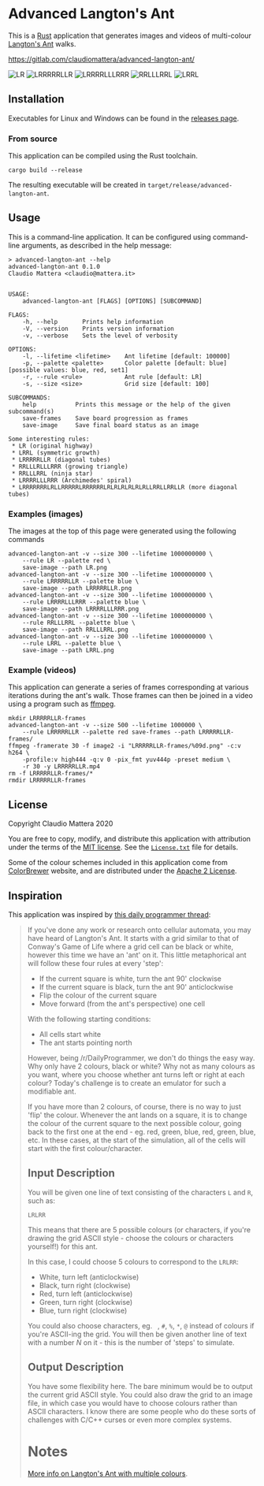 Advanced Langton's Ant
======================

This is a [Rust] application that generates images and videos of multi-colour [Langton's Ant] walks.

<https://gitlab.com/claudiomattera/advanced-langton-ant/>

![LR](images/LR.png)
![LRRRRRLLR](images/LRRRRRLLR.png)
![LRRRRLLLRRR](images/LRRRRLLLRRR.png)
![RRLLLRRL](images/RRLLLRRL.png)
![LRRL](images/LRRL.png)

Installation
----

Executables for Linux and Windows can be found in the [releases page](https://gitlab.com/claudiomattera/advanced-langton-ant/-/releases).


### From source

This application can be compiled using the Rust toolchain.

~~~~shell
cargo build --release
~~~~

The resulting executable will be created in `target/release/advanced-langton-ant`.


Usage
----

This is a command-line application.
It can be configured using command-line arguments, as described in the help message:

    > advanced-langton-ant --help
    advanced-langton-ant 0.1.0
    Claudio Mattera <claudio@mattera.it>


    USAGE:
        advanced-langton-ant [FLAGS] [OPTIONS] [SUBCOMMAND]

    FLAGS:
        -h, --help       Prints help information
        -V, --version    Prints version information
        -v, --verbose    Sets the level of verbosity

    OPTIONS:
        -l, --lifetime <lifetime>    Ant lifetime [default: 100000]
        -p, --palette <palette>      Color palette [default: blue]  [possible values: blue, red, set1]
        -r, --rule <rule>            Ant rule [default: LR]
        -s, --size <size>            Grid size [default: 100]

    SUBCOMMANDS:
        help           Prints this message or the help of the given subcommand(s)
        save-frames    Save board progression as frames
        save-image     Save final board status as an image

    Some interesting rules:
     * LR (original highway)
     * LRRL (symmetric growth)
     * LRRRRRLLR (diagonal tubes)
     * RRLLLRLLLRRR (growing triangle)
     * RRLLLRRL (ninja star)
     * LRRRRLLLRRR (Archimedes' spiral)
     * LRRRRRRRLRLLRRRRRLRRRRRRLRLRLRLRLRLRLLRRLLRRLLR (more diagonal tubes)


### Examples (images)

The images at the top of this page were generated using the following commands

~~~~shell
advanced-langton-ant -v --size 300 --lifetime 1000000000 \
    --rule LR --palette red \
    save-image --path LR.png
advanced-langton-ant -v --size 300 --lifetime 1000000000 \
    --rule LRRRRRLLR --palette blue \
    save-image --path LRRRRRLLR.png
advanced-langton-ant -v --size 300 --lifetime 1000000000 \
    --rule LRRRRLLLRRR --palette blue \
    save-image --path LRRRRLLLRRR.png
advanced-langton-ant -v --size 300 --lifetime 1000000000 \
    --rule RRLLLRRL --palette blue \
    save-image --path RRLLLRRL.png
advanced-langton-ant -v --size 300 --lifetime 1000000000 \
    --rule LRRL --palette blue \
    save-image --path LRRL.png
~~~~


### Example (videos)

This application can generate a series of frames corresponding at various iterations during the ant's walk.
Those frames can then be joined in a video using a program such as [ffmpeg].

~~~~shell
mkdir LRRRRRLLR-frames
advanced-langton-ant -v --size 500 --lifetime 1000000 \
    --rule LRRRRRLLR --palette red save-frames --path LRRRRRLLR-frames/
ffmpeg -framerate 30 -f image2 -i "LRRRRRLLR-frames/%09d.png" -c:v h264 \
    -profile:v high444 -q:v 0 -pix_fmt yuv444p -preset medium \
    -r 30 -y LRRRRRLLR.mp4
rm -f LRRRRRLLR-frames/*
rmdir LRRRRRLLR-frames
~~~~


License
----

Copyright Claudio Mattera 2020

You are free to copy, modify, and distribute this application with attribution under the terms of the [MIT license]. See the [`License.txt`](./License.txt) file for details.

Some of the colour schemes included in this application come from [ColorBrewer] website, and are distributed under the [Apache 2 License].


[Langton's Ant]: https://en.wikipedia.org/wiki/Langton%27s_ant
[Rust]: https://rust-lang.org/
[ffmpeg]: https://ffmpeg.org/
[MIT license]: https://opensource.org/licenses/MIT
[ColorBrewer]: https://colorbrewer2.org/
[Apache 2 License]: https://opensource.org/licenses/Apache-2.0


Inspiration
----

This application was inspired by [this daily programmer thread](https://www.reddit.com/r/dailyprogrammer/comments/2c4ka3/7302014_challenge_173_intermediate_advanced/):

> If you've done any work or research onto cellular automata, you may have heard of Langton's Ant. It starts with a grid similar to that of Conway's Game of Life where a grid cell can be black or white, however this time we have an 'ant' on it. This little metaphorical ant will follow these four rules at every 'step':
> 
> * If the current square is white, turn the ant 90' clockwise
> * If the current square is black, turn the ant 90' anticlockwise
> * Flip the colour of the current square
> * Move forward (from the ant's perspective) one cell
> 
> With the following starting conditions:
> 
> * All cells start white
> * The ant starts pointing north
> 
> However, being /r/DailyProgrammer, we don't do things the easy way. Why only have 2 colours, black or white? Why not as many colours as you want, where you choose whether ant turns left or right at each colour? Today's challenge is to create an emulator for such a modifiable ant.
> 
> If you have more than 2 colours, of course, there is no way to just 'flip' the colour. Whenever the ant lands on a square, it is to change the colour of the current square to the next possible colour, going back to the first one at the end - eg. red, green, blue, red, green, blue, etc. In these cases, at the start of the simulation, all of the cells will start with the first colour/character.
> 
> Input Description
> -----------------
> 
> You will be given one line of text consisting of the characters `L` and `R`, such as:
> 
>     LRLRR
> 
> This means that there are 5 possible colours (or characters, if you're drawing the grid ASCII style - choose the colours or characters yourself!) for this ant.
> 
> In this case, I could choose 5 colours to correspond to the `LRLRR`:
> 
> * White, turn left (anticlockwise)
> * Black, turn right (clockwise)
> * Red, turn left (anticlockwise)
> * Green, turn right (clockwise)
> * Blue, turn right (clockwise)
> 
> You could also choose characters, eg. ` `, `#`, `%`, `*`, `@` instead of colours if you're ASCII-ing the grid. You will then be given another line of text with a number $N$ on it - this is the number of 'steps' to simulate.
> 
> Output Description
> ------------------
> 
> You have some flexibility here. The bare minimum would be to output the current grid ASCII style. You could also draw the grid to an image file, in which case you would have to choose colours rather than ASCII characters. I know there are some people who do these sorts of challenges with C/C++ curses or even more complex systems.
> 
> Notes
> =====
> 
> [More info on Langton's Ant with multiple colours](http://en.wikipedia.org/wiki/Langton%27s_ant#Extension_to_multiple_colors).
